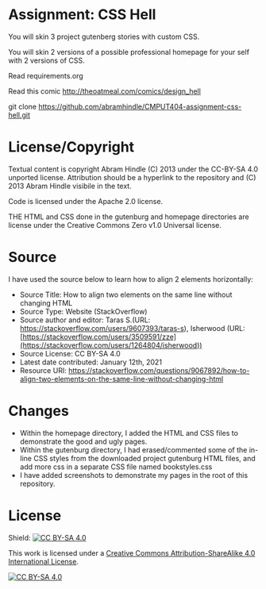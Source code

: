 Assignment: CSS Hell
====================

You will skin 3 project gutenberg stories with custom CSS.

You will skin 2 versions of a possible professional homepage for your
self with 2 versions of CSS.

Read requirements.org

Read this comic http://theoatmeal.com/comics/design_hell

git clone https://github.com/abramhindle/CMPUT404-assignment-css-hell.git

License/Copyright
=================

Textual content is copyright Abram Hindle (C) 2013 under the CC-BY-SA
4.0 unported license. Attribution should be a hyperlink to the
repository and (C) 2013 Abram Hindle visibile in the text.

Code is licensed under the Apache 2.0 license.

THE HTML and CSS done in the gutenburg and homepage directories are license under the Creative Commons Zero v1.0 Universal license.

Source
=================
I have used the source below to learn how to align 2 elements horizontally:

* Source Title: How to align two elements on the same line without changing HTML
* Source Type: Website (StackOverflow)
* Source author and editor: Taras S.(URL: https://stackoverflow.com/users/9607393/taras-s), Isherwood (URL: [https://stackoverflow.com/users/3509591/zze](https://stackoverflow.com/users/1264804/isherwood))
* Source License: CC BY-SA 4.0
* Latest date contributed: January 12th, 2021
* Resource URI: https://stackoverflow.com/questions/9067892/how-to-align-two-elements-on-the-same-line-without-changing-html

Changes
=================
- Within the homepage directory, I added the HTML and CSS files to demonstrate the good and ugly pages.
- Within the gutenburg directory, I had erased/commented some of the in-line CSS styles from the downloaded project gutenburg HTML files, and add more css in a separate CSS file named bookstyles.css
- I have added screenshots to demonstrate my pages in the root of this repository.

License
=================
Shield: [![CC BY-SA 4.0][cc-by-sa-shield]][cc-by-sa]

This work is licensed under a
[Creative Commons Attribution-ShareAlike 4.0 International License][cc-by-sa].

[![CC BY-SA 4.0][cc-by-sa-image]][cc-by-sa]

[cc-by-sa]: http://creativecommons.org/licenses/by-sa/4.0/
[cc-by-sa-image]: https://licensebuttons.net/l/by-sa/4.0/88x31.png
[cc-by-sa-shield]: https://img.shields.io/badge/License-CC%20BY--SA%204.0-lightgrey.svg
